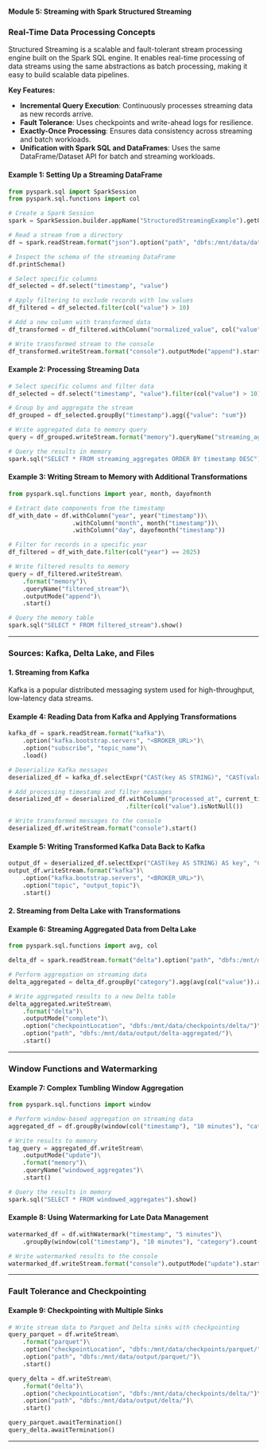 **Module 5: Streaming with Spark Structured Streaming**

### Real-Time Data Processing Concepts

Structured Streaming is a scalable and fault-tolerant stream processing engine built on the Spark SQL engine. It enables real-time processing of data streams using the same abstractions as batch processing, making it easy to build scalable data pipelines.

**Key Features:**
- **Incremental Query Execution**: Continuously processes streaming data as new records arrive.
- **Fault Tolerance**: Uses checkpoints and write-ahead logs for resilience.
- **Exactly-Once Processing**: Ensures data consistency across streaming and batch workloads.
- **Unification with Spark SQL and DataFrames**: Uses the same DataFrame/Dataset API for batch and streaming workloads.

#### **Example 1: Setting Up a Streaming DataFrame**
```python
from pyspark.sql import SparkSession
from pyspark.sql.functions import col

# Create a Spark Session
spark = SparkSession.builder.appName("StructuredStreamingExample").getOrCreate()

# Read a stream from a directory
df = spark.readStream.format("json").option("path", "dbfs:/mnt/data/data/streaming-json/").load()

# Inspect the schema of the streaming DataFrame
df.printSchema()

# Select specific columns
df_selected = df.select("timestamp", "value")

# Apply filtering to exclude records with low values
df_filtered = df_selected.filter(col("value") > 10)

# Add a new column with transformed data
df_transformed = df_filtered.withColumn("normalized_value", col("value") / 100)

# Write transformed stream to the console
df_transformed.writeStream.format("console").outputMode("append").start()
```

#### **Example 2: Processing Streaming Data**
```python
# Select specific columns and filter data
df_selected = df.select("timestamp", "value").filter(col("value") > 10)

# Group by and aggregate the stream
df_grouped = df_selected.groupBy("timestamp").agg({"value": "sum"})

# Write aggregated data to memory query
query = df_grouped.writeStream.format("memory").queryName("streaming_aggregates").outputMode("complete").start()

# Query the results in memory
spark.sql("SELECT * FROM streaming_aggregates ORDER BY timestamp DESC").show()
```

#### **Example 3: Writing Stream to Memory with Additional Transformations**
```python
from pyspark.sql.functions import year, month, dayofmonth

# Extract date components from the timestamp
df_with_date = df.withColumn("year", year("timestamp"))\
                  .withColumn("month", month("timestamp"))\
                  .withColumn("day", dayofmonth("timestamp"))

# Filter for records in a specific year
df_filtered = df_with_date.filter(col("year") == 2025)

# Write filtered results to memory
query = df_filtered.writeStream\
    .format("memory")\
    .queryName("filtered_stream")\
    .outputMode("append")\
    .start()

# Query the memory table
spark.sql("SELECT * FROM filtered_stream").show()
```

---

### Sources: Kafka, Delta Lake, and Files

#### **1. Streaming from Kafka**
Kafka is a popular distributed messaging system used for high-throughput, low-latency data streams.

#### **Example 4: Reading Data from Kafka and Applying Transformations**
```python
kafka_df = spark.readStream.format("kafka")\
    .option("kafka.bootstrap.servers", "<BROKER_URL>")\
    .option("subscribe", "topic_name")\
    .load()

# Deserialize Kafka messages
deserialized_df = kafka_df.selectExpr("CAST(key AS STRING)", "CAST(value AS STRING)")

# Add processing timestamp and filter messages
deserialized_df = deserialized_df.withColumn("processed_at", current_timestamp())\
                                 .filter(col("value").isNotNull())

# Write transformed messages to the console
deserialized_df.writeStream.format("console").start()
```

#### **Example 5: Writing Transformed Kafka Data Back to Kafka**
```python
output_df = deserialized_df.selectExpr("CAST(key AS STRING) AS key", "CAST(value AS STRING) AS value")
output_df.writeStream.format("kafka")\
    .option("kafka.bootstrap.servers", "<BROKER_URL>")\
    .option("topic", "output_topic")\
    .start()
```

#### **2. Streaming from Delta Lake with Transformations**

#### **Example 6: Streaming Aggregated Data from Delta Lake**
```python
from pyspark.sql.functions import avg, col

delta_df = spark.readStream.format("delta").option("path", "dbfs:/mnt/data/data/delta-table/").load()

# Perform aggregation on streaming data
delta_aggregated = delta_df.groupBy("category").agg(avg(col("value")).alias("avg_value"))

# Write aggregated results to a new Delta table
delta_aggregated.writeStream\
    .format("delta")\
    .outputMode("complete")\
    .option("checkpointLocation", "dbfs:/mnt/data/checkpoints/delta/")\
    .option("path", "dbfs:/mnt/data/output/delta-aggregated/")\
    .start()
```

---

### Window Functions and Watermarking

#### **Example 7: Complex Tumbling Window Aggregation**
```python
from pyspark.sql.functions import window

# Perform window-based aggregation on streaming data
aggregated_df = df.groupBy(window(col("timestamp"), "10 minutes"), "category").count()

# Write results to memory
tag_query = aggregated_df.writeStream\
    .outputMode("update")\
    .format("memory")\
    .queryName("windowed_aggregates")\
    .start()

# Query the results in memory
spark.sql("SELECT * FROM windowed_aggregates").show()
```

#### **Example 8: Using Watermarking for Late Data Management**
```python
watermarked_df = df.withWatermark("timestamp", "5 minutes")\
    .groupBy(window(col("timestamp"), "10 minutes"), "category").count()

# Write watermarked results to the console
watermarked_df.writeStream.format("console").outputMode("update").start()
```

---

### Fault Tolerance and Checkpointing

#### **Example 9: Checkpointing with Multiple Sinks**
```python
# Write stream data to Parquet and Delta sinks with checkpointing
query_parquet = df.writeStream\
    .format("parquet")\
    .option("checkpointLocation", "dbfs:/mnt/data/checkpoints/parquet/")\
    .option("path", "dbfs:/mnt/data/output/parquet/")\
    .start()

query_delta = df.writeStream\
    .format("delta")\
    .option("checkpointLocation", "dbfs:/mnt/data/checkpoints/delta/")\
    .option("path", "dbfs:/mnt/data/output/delta/")\
    .start()

query_parquet.awaitTermination()
query_delta.awaitTermination()
```

---
